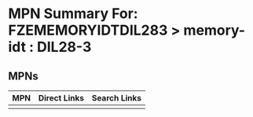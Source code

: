 



# MPN Summary For: FZEMEMORYIDTDIL283 > memory-idt : DIL28-3

## MPNs
  

|MPN|Direct Links|Search Links|
| :--- | :--- | :--- |
||||
